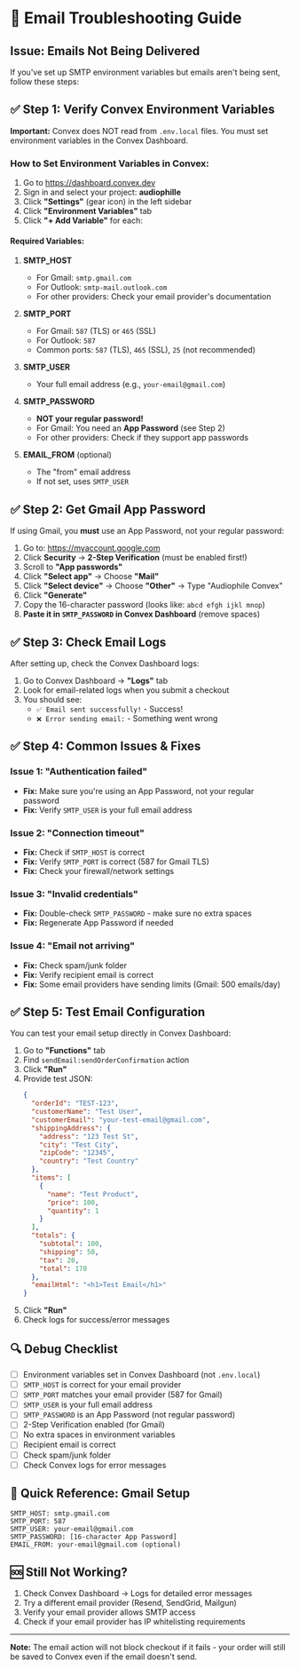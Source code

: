 # 🔧 Email Troubleshooting Guide

## Issue: Emails Not Being Delivered

If you've set up SMTP environment variables but emails aren't being sent, follow these steps:

## ✅ Step 1: Verify Convex Environment Variables

**Important:** Convex does NOT read from `.env.local` files. You must set environment variables in the Convex Dashboard.

### How to Set Environment Variables in Convex:

1. Go to https://dashboard.convex.dev
2. Sign in and select your project: **audiophille**
3. Click **"Settings"** (gear icon) in the left sidebar
4. Click **"Environment Variables"** tab
5. Click **"+ Add Variable"** for each:

#### Required Variables:

1. **SMTP_HOST**
   - For Gmail: `smtp.gmail.com`
   - For Outlook: `smtp-mail.outlook.com`
   - For other providers: Check your email provider's documentation

2. **SMTP_PORT**
   - For Gmail: `587` (TLS) or `465` (SSL)
   - For Outlook: `587`
   - Common ports: `587` (TLS), `465` (SSL), `25` (not recommended)

3. **SMTP_USER**
   - Your full email address (e.g., `your-email@gmail.com`)

4. **SMTP_PASSWORD**
   - **NOT your regular password!**
   - For Gmail: You need an **App Password** (see Step 2)
   - For other providers: Check if they support app passwords

5. **EMAIL_FROM** (optional)
   - The "from" email address
   - If not set, uses `SMTP_USER`

## ✅ Step 2: Get Gmail App Password

If using Gmail, you **must** use an App Password, not your regular password:

1. Go to: https://myaccount.google.com
2. Click **Security** → **2-Step Verification** (must be enabled first!)
3. Scroll to **"App passwords"**
4. Click **"Select app"** → Choose **"Mail"**
5. Click **"Select device"** → Choose **"Other"** → Type "Audiophile Convex"
6. Click **"Generate"**
7. Copy the 16-character password (looks like: `abcd efgh ijkl mnop`)
8. **Paste it in `SMTP_PASSWORD` in Convex Dashboard** (remove spaces)

## ✅ Step 3: Check Email Logs

After setting up, check the Convex Dashboard logs:

1. Go to Convex Dashboard → **"Logs"** tab
2. Look for email-related logs when you submit a checkout
3. You should see:
   - `✅ Email sent successfully!` - Success!
   - `❌ Error sending email:` - Something went wrong

## ✅ Step 4: Common Issues & Fixes

### Issue 1: "Authentication failed"
- **Fix:** Make sure you're using an App Password, not your regular password
- **Fix:** Verify `SMTP_USER` is your full email address

### Issue 2: "Connection timeout"
- **Fix:** Check if `SMTP_HOST` is correct
- **Fix:** Verify `SMTP_PORT` is correct (587 for Gmail TLS)
- **Fix:** Check your firewall/network settings

### Issue 3: "Invalid credentials"
- **Fix:** Double-check `SMTP_PASSWORD` - make sure no extra spaces
- **Fix:** Regenerate App Password if needed

### Issue 4: "Email not arriving"
- **Fix:** Check spam/junk folder
- **Fix:** Verify recipient email is correct
- **Fix:** Some email providers have sending limits (Gmail: 500 emails/day)

## ✅ Step 5: Test Email Configuration

You can test your email setup directly in Convex Dashboard:

1. Go to **"Functions"** tab
2. Find `sendEmail:sendOrderConfirmation` action
3. Click **"Run"**
4. Provide test JSON:
   ```json
   {
     "orderId": "TEST-123",
     "customerName": "Test User",
     "customerEmail": "your-test-email@gmail.com",
     "shippingAddress": {
       "address": "123 Test St",
       "city": "Test City",
       "zipCode": "12345",
       "country": "Test Country"
     },
     "items": [
       {
         "name": "Test Product",
         "price": 100,
         "quantity": 1
       }
     ],
     "totals": {
       "subtotal": 100,
       "shipping": 50,
       "tax": 20,
       "total": 170
     },
     "emailHtml": "<h1>Test Email</h1>"
   }
   ```
5. Click **"Run"**
6. Check logs for success/error messages

## 🔍 Debug Checklist

- [ ] Environment variables set in Convex Dashboard (not `.env.local`)
- [ ] `SMTP_HOST` is correct for your email provider
- [ ] `SMTP_PORT` matches your email provider (587 for Gmail)
- [ ] `SMTP_USER` is your full email address
- [ ] `SMTP_PASSWORD` is an App Password (not regular password)
- [ ] 2-Step Verification enabled (for Gmail)
- [ ] No extra spaces in environment variables
- [ ] Recipient email is correct
- [ ] Check spam/junk folder
- [ ] Check Convex logs for error messages

## 📝 Quick Reference: Gmail Setup

```
SMTP_HOST: smtp.gmail.com
SMTP_PORT: 587
SMTP_USER: your-email@gmail.com
SMTP_PASSWORD: [16-character App Password]
EMAIL_FROM: your-email@gmail.com (optional)
```

## 🆘 Still Not Working?

1. Check Convex Dashboard → Logs for detailed error messages
2. Try a different email provider (Resend, SendGrid, Mailgun)
3. Verify your email provider allows SMTP access
4. Check if your email provider has IP whitelisting requirements

---

**Note:** The email action will not block checkout if it fails - your order will still be saved to Convex even if the email doesn't send.

